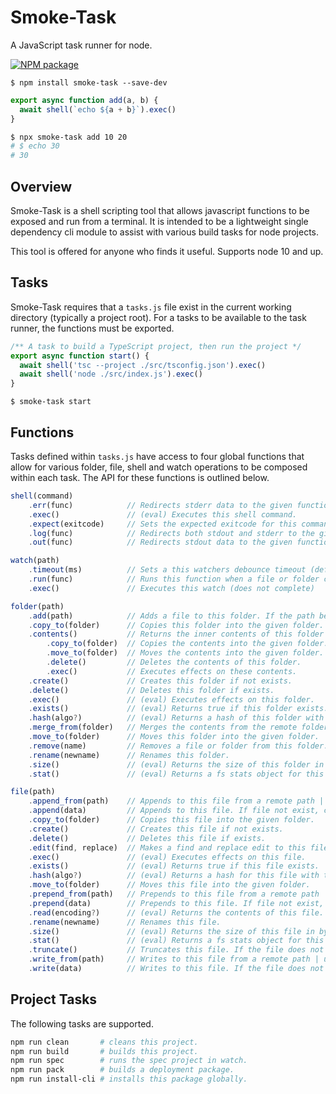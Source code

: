 # Smoke-Task

A JavaScript task runner for node.

[![NPM package](https://badge.fury.io/js/smoke-task.svg)](https://www.npmjs.com/package/smoke-task)

```
$ npm install smoke-task --save-dev
```
```javascript
export async function add(a, b) {
  await shell(`echo ${a + b}`).exec()
}
```
```bash
$ npx smoke-task add 10 20
# $ echo 30
# 30
```

## Overview

Smoke-Task is a shell scripting tool that allows javascript functions to be exposed and run from a terminal. It is intended to be a lightweight single dependency cli module to assist with various build tasks for node projects.

This tool is offered for anyone who finds it useful. Supports node 10 and up.

## Tasks

Smoke-Task requires that a `tasks.js` file exist in the current working directory (typically a project root). For a tasks to be available to the task runner, the functions must be exported.

```typescript
/** A task to build a TypeScript project, then run the project */
export async function start() {
  await shell('tsc --project ./src/tsconfig.json').exec()
  await shell('node ./src/index.js').exec()
}
```
```
$ smoke-task start
```

## Functions

Tasks defined within `tasks.js` have access to four global functions that allow for various folder, file, shell and watch operations to be composed within each task. The API for these functions is outlined below.

```typescript
shell(command)
    .err(func)            // Redirects stderr data to the given function.
    .exec()               // (eval) Executes this shell command.
    .expect(exitcode)     // Sets the expected exitcode for this command. Default is 0.
    .log(func)            // Redirects both stdout and stderr to the given function.
    .out(func)            // Redirects stdout data to the given function.

watch(path)
    .timeout(ms)          // Sets a this watchers debounce timeout (default is 250ms)
    .run(func)            // Runs this function when a file or folder changes.
    .exec()               // Executes this watch (does not complete)

folder(path)
    .add(path)            // Adds a file to this folder. If the path being added exists, it is overwritten.
    .copy_to(folder)      // Copies this folder into the given folder.
    .contents()           // Returns the inner contents of this folder (see contents)
        .copy_to(folder)  // Copies the contents into the given folder.
        .move_to(folder)  // Moves the contents into the given folder.
        .delete()         // Deletes the contents of this folder.
        .exec()           // Executes effects on these contents.
    .create()             // Creates this folder if not exists.
    .delete()             // Deletes this folder if exists.
    .exec()               // (eval) Executes effects on this folder.
    .exists()             // (eval) Returns true if this folder exists.
    .hash(algo?)          // (eval) Returns a hash of this folder with the given algorithm.
    .merge_from(folder)   // Merges the contents from the remote folder into this folder.
    .move_to(folder)      // Moves this folder into the given folder.
    .remove(name)         // Removes a file or folder from this folder.
    .rename(newname)      // Renames this folder.
    .size()               // (eval) Returns the size of this folder in bytes.
    .stat()               // (eval) Returns a fs stats object for this folder.

file(path)
    .append_from(path)    // Appends to this file from a remote path | url. If file not exist, create.
    .append(data)         // Appends to this file. If file not exist, create.
    .copy_to(folder)      // Copies this file into the given folder. 
    .create()             // Creates this file if not exists.
    .delete()             // Deletes this file if exists.
    .edit(find, replace)  // Makes a find and replace edit to this file.
    .exec()               // (eval) Executes effects on this file.
    .exists()             // (eval) Returns true if this file exists.
    .hash(algo?)          // (eval) Returns a hash for this file with the given algorithm.
    .move_to(folder)      // Moves this file into the given folder.
    .prepend_from(path)   // Prepends to this file from a remote path | url. If file not exist, create.
    .prepend(data)        // Prepends to this file. If file not exist, create.
    .read(encoding?)      // (eval) Returns the contents of this file.
    .rename(newname)      // Renames this file.
    .size()               // (eval) Returns the size of this file in bytes.
    .stat()               // (eval) Returns a fs stats object for this file.
    .truncate()           // Truncates this file. If the file does not exist, it is created.
    .write_from(path)     // Writes to this file from a remote path | url. If file not exist, create.
    .write(data)          // Writes to this file. If the file does not exist, it is created.
```




## Project Tasks

The following tasks are supported.
```bash
npm run clean       # cleans this project.
npm run build       # builds this project.
npm run spec        # runs the spec project in watch.
npm run pack        # builds a deployment package.
npm run install-cli # installs this package globally.
```